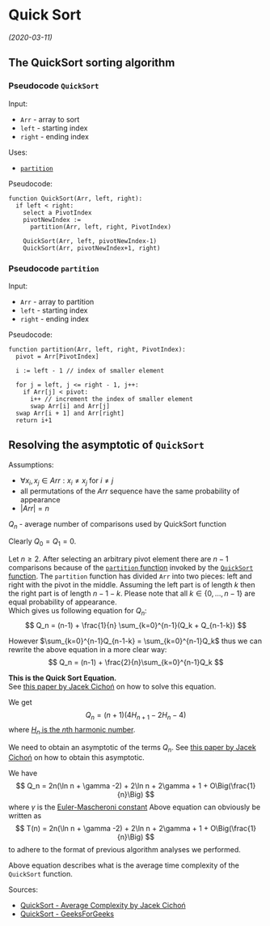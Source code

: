 # Quick Sort
*(2020-03-11)*

## The QuickSort sorting algorithm

### Pseudocode `QuickSort`
Input:
- `Arr` - array to sort
- `left` - starting index
- `right` - ending index

Uses:
- [`partition`](#pseudocode-partition)

Pseudocode:
```
function QuickSort(Arr, left, right):
  if left < right:
    select a PivotIndex
    pivotNewIndex :=
      partition(Arr, left, right, PivotIndex)

    QuickSort(Arr, left, pivotNewIndex-1)
    QuickSort(Arr, pivotNewIndex+1, right)
```

### Pseudocode `partition`
Input:
- `Arr` - array to partition
- `left` - starting index
- `right` - ending index

Pseudocode:
```
function partition(Arr, left, right, PivotIndex):
  pivot = Arr[PivotIndex]

  i := left - 1 // index of smaller element

  for j = left, j <= right - 1, j++:
    if Arr[j] < pivot:
      i++ // increment the index of smaller element
      swap Arr[i] and Arr[j]
  swap Arr[i + 1] and Arr[right]
  return i+1
```

## Resolving the asymptotic of `QuickSort`

Assumptions:
- $\forall x_i,x_j \in Arr : x_i \neq x_j$ for $i\neq j$
- all permutations of the $Arr$ sequence have the same probability of appearance
- $|Arr| = n$

$Q_n$ - average number of comparisons used by QuickSort function

Clearly $Q_0 = Q_1 = 0$.

Let $n \ge 2$. After selecting an arbitrary pivot element there are $n-1$ comparisons because of the [`partition` function](#pseudocode-partition) invoked by the [`QuickSort` function](#pseudocode-quicksort).
The `partition` function has divided `Arr` into two pieces: left and right with the pivot in the middle.
Assuming the left part is of length $k$ then the right part is of length $n-1-k$. Please note that all $k \in \{0,\dots,n-1\}$ are equal probability of appearance.\
Which gives us following equation for $Q_n$:
$$
Q_n = (n-1) + \frac{1}{n} \sum_{k=0}^{n-1}(Q_k + Q_{n-1-k})
$$

However $\sum_{k=0}^{n-1}Q_{n-1-k} = \sum_{k=0}^{n-1}Q_k$ thus we can rewrite the above equation in a more clear way:
$$
Q_n = (n-1) + \frac{2}{n}\sum_{k=0}^{n-1}Q_k
$$

**This is the Quick Sort Equation.**\
See [this paper by Jacek Cichoń][cichoń] on how to solve this equation.

We get
$$
Q_n = (n+1) (4H_{n+1} - 2H_n -4)
$$
where [$H_n$ is the $n$th harmonic number](https://en.wikipedia.org/wiki/Harmonic_number).

We need to obtain an asymptotic of the terms $Q_n$. See [this paper by Jacek Cichoń][cichoń] on how to obtain this asymptotic.

We have
$$
Q_n = 2n(\ln n + \gamma -2) + 2\ln n + 2\gamma + 1 + O\Big(\frac{1}{n}\Big)
$$
where $\gamma$ is the [Euler-Mascheroni constant](https://en.wikipedia.org/wiki/Euler%E2%80%93Mascheroni_constant)
Above equation can obviously be written as
$$
T(n) = 2n(\ln n + \gamma -2) + 2\ln n + 2\gamma + 1 + O\Big(\frac{1}{n}\Big)
$$
to adhere to the format of previous algorithm analyses we performed.

Above equation describes what is the average time complexity of the `QuickSort` function.

Sources:
- [QuickSort - Average Complexity by Jacek Cichoń][cichoń]
- [QuickSort - GeeksForGeeks][geeks]

[cichoń]: https://cs.pwr.edu.pl/cichon/Math/QSortAvg.pdf
[geeks]: https://www.geeksforgeeks.org/quick-sort/
